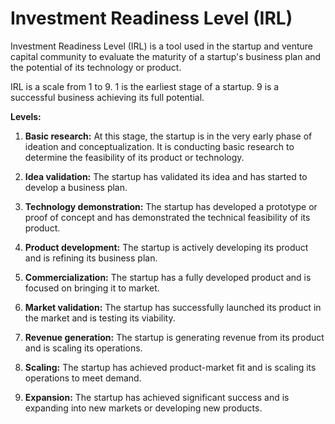 # Investment Readiness Level (IRL)

Investment Readiness Level (IRL) is a tool used in the startup and venture capital community to evaluate the maturity of a startup's business plan and the potential of its technology or product.

IRL is a scale from 1 to 9. 1 is the earliest stage of a startup. 9 is a successful business achieving its full potential.

**Levels:**

1. **Basic research:** At this stage, the startup is in the very early phase of ideation and conceptualization. It is conducting basic research to determine the feasibility of its product or technology.

2. **Idea validation:** The startup has validated its idea and has started to develop a business plan.

3. **Technology demonstration:** The startup has developed a prototype or proof of concept and has demonstrated the technical feasibility of its product.

4. **Product development:** The startup is actively developing its product and is refining its business plan.

5. **Commercialization:** The startup has a fully developed product and is focused on bringing it to market.

6. **Market validation:** The startup has successfully launched its product in the market and is testing its viability.

7. **Revenue generation:** The startup is generating revenue from its product and is scaling its operations.

8. **Scaling:** The startup has achieved product-market fit and is scaling its operations to meet demand.

9. **Expansion:** The startup has achieved significant success and is expanding into new markets or developing new products.
